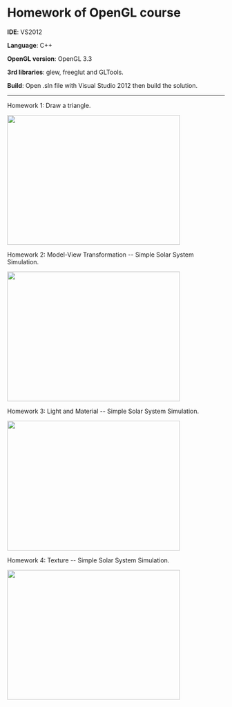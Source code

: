 # Homework of OpenGL course

**IDE**: VS2012  

**Language**: C++
  
**OpenGL version**: OpenGL 3.3  

**3rd libraries**: glew, freeglut and GLTools. 

**Build**: Open .sln file with Visual Studio 2012 then build the solution.

---

Homework 1: Draw a triangle.

<img src="https://raw.githubusercontent.com/insaneyilin/opengl2015/master/21451088桂义林/OpenGL_HW1/hw1_screenshot.png" width="400" height="300">

<br />

Homework 2: Model-View Transformation -- Simple Solar System Simulation.

<img src="https://raw.githubusercontent.com/insaneyilin/opengl2015/master/21451088桂义林/OpenGL_HW2/hw2_screenshot.gif" width="400" height="300">

<br />

Homework 3: Light and Material -- Simple Solar System Simulation.

<img src="https://raw.githubusercontent.com/insaneyilin/opengl2015/master/21451088桂义林/OpenGL_HW3/hw3_screenshot.gif" width="400" height="300">

<br />

Homework 4: Texture -- Simple Solar System Simulation.

<img src="https://raw.githubusercontent.com/insaneyilin/opengl2015/master/21451088桂义林/OpenGL_HW4/hw4_screenshot.gif" width="400" height="300">
